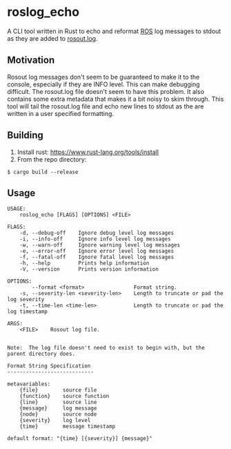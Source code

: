 # roslog_echo

A CLI tool written in Rust to echo and reformat [ROS](https://www.ros.org/) log messages to stdout as
they are added to [rosout.log](http://wiki.ros.org/rosout#rosout.log).

## Motivation

Rosout log messages don't seem to be guaranteed to make it to the console, especially if they are INFO level.  This can
make debugging difficult.  The rosout.log file doesn't seem to have this problem.  It also contains some extra metadata
that makes it a bit noisy to skim through.  This tool will tail the rosout.log file and echo new lines to stdout as the
are written in a user specified formatting.


## Building

1. Install rust: https://www.rust-lang.org/tools/install
2. From the repo directory:
```
$ cargo build --release
```

## Usage
```
USAGE:
    roslog_echo [FLAGS] [OPTIONS] <FILE>

FLAGS:
    -d, --debug-off    Ignore debug level log messages
    -i, --info-off     Ignore info level log messages
    -w, --warn-off     Ignore warning level log messages
    -e, --error-off    Ignore error level log messages
    -f, --fatal-off    Ignore fatal level log messages
    -h, --help         Prints help information
    -V, --version      Prints version information

OPTIONS:
        --format <format>                Format string.
    -s, --severity-len <severity-len>    Length to truncate or pad the log severity
    -t, --time-len <time-len>            Length to truncate or pad the log timestamp

ARGS:
    <FILE>    Rosout log file.


Note:  The log file doesn't need to exist to begin with, but the parent directory does.

Format String Specification
----------------------------

metavariables:
    {file}        source file
    {function}    source function
    {line}        source line
    {message}     log message
    {node}        source node
    {severity}    log level
    {time}        message timestamp

default format: "{time} [{severity}] {message}"

```